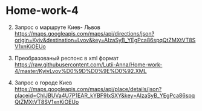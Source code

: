 # Home-work-4
2. Запрос о маршруте Киев-  Львов
<https://maps.googleapis.com/maps/api/directions/json?origin=Kyiv&destination=Lvov&key=AIzaSyB_YEgPca86spqQtZMXtVT8SV1xnKiOEUo>

3. Преобразованый респонс в xml формат 
<https://raw.githubusercontent.com/Lutii-Anna/Home-work-4/master/KyivLvov%D0%9D%D0%9E%D0%92.XML>

4.  Запрос о городе Киев
<https://maps.googleapis.com/maps/api/place/details/json?placeid=ChIJBUVa4U7P1EAR_kYBF9IxSXY&key=AIzaSyB_YEgPca86spqQtZMXtVT8SV1xnKiOEUo>
